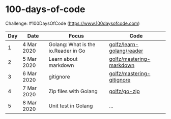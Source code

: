 # 100-days-of-code
Challenge: #100DaysOfCode (https://www.100daysofcode.com)

Day | Date | Focus | Code
----|----- | ----- | ----
1 | 4 Mar 2020 | Golang: What is the io.Reader in Go | [golfz/learn-golang/reader](https://github.com/golfz/learn-golang/tree/master/reader)
2 | 5 Mar 2020 | Learn about markdown | [golfz/mastering-markdown](https://github.com/golfz/mastering-markdown)
3 | 6 Mar 2020 | gitignore | [golfz/mastering-gitignore](https://github.com/golfz/mastering-gitignore)
4 | 7 Mar 2020 | Zip files with Golang | [golfz/go-zip](https://github.com/golfz/go-zip)
5 | 8 Mar 2020 | Unit test in Golang | ...
